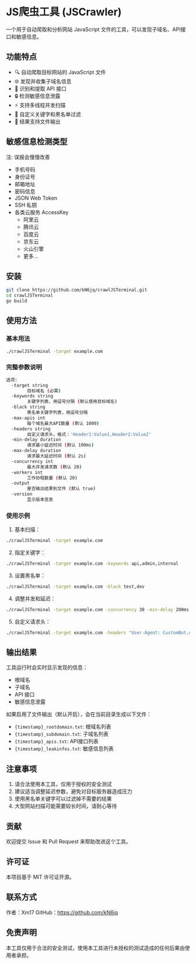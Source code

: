 # JS爬虫工具 (JSCrawler)

一个用于自动爬取和分析网站 JavaScript 文件的工具，可以发现子域名、API接口和敏感信息。

## 功能特点

- 🔍 自动爬取目标网站的 JavaScript 文件
- 🌐 发现并收集子域名信息
- 📡 识别和提取 API 接口
- 🔒 检测敏感信息泄露
- ⚡ 支持多线程并发扫描
- 🎯 自定义关键字和黑名单过滤
- 📝 结果支持文件输出

## 敏感信息检测类型

注: 误报会慢慢改善

- 手机号码
- 身份证号
- 邮箱地址
- 密码信息
- JSON Web Token
- SSH 私钥
- 各类云服务 AccessKey
    - 阿里云
    - 腾讯云
    - 百度云
    - 京东云
    - 火山引擎
    - 更多...

## 安装

```bash
git clone https://github.com/kN6jq/crawlJSTerminal.git
cd crawlJSTerminal
go build
```

## 使用方法

### 基本用法

```bash
./crawlJSTerminal -target example.com
```

### 完整参数说明

```bash
选项:
  -target string
        目标域名 (必需)
  -keywords string
        关键字列表，用逗号分隔 (默认使用目标域名)
  -black string
        黑名单关键字列表，用逗号分隔
  -max-apis int
        每个域名最大API数量 (默认 1000)
  -headers string
        自定义请求头，格式：'Header1:Value1,Header2:Value2'
  -min-delay duration
        请求最小延迟时间 (默认 100ms)
  -max-delay duration
        请求最大延迟时间 (默认 2s)
  -concurrency int
        最大并发请求数 (默认 20)
  -workers int
        工作协程数量 (默认 20)
  -output
        是否输出结果到文件 (默认 true)
  -version
        显示版本信息
```

### 使用示例

1. 基本扫描：
```bash
./crawlJSTerminal -target example.com
```

2. 指定关键字：
```bash
./crawlJSTerminal -target example.com -keywords api,admin,internal
```

3. 设置黑名单：
```bash
./crawlJSTerminal -target example.com -black test,dev
```

4. 调整并发和延迟：
```bash
./crawlJSTerminal -target example.com -concurrency 30 -min-delay 200ms -max-delay 1s
```

5. 自定义请求头：
```bash
./crawlJSTerminal -target example.com -headers "User-Agent: CustomBot,Authorization: Bearer token"
```

## 输出结果

工具运行时会实时显示发现的信息：
- 根域名
- 子域名
- API 接口
- 敏感信息泄露

如果启用了文件输出（默认开启），会在当前目录生成以下文件：
- `{timestamp}_rootdomain.txt`: 根域名列表
- `{timestamp}_subdomain.txt`: 子域名列表
- `{timestamp}_apis.txt`: API接口列表
- `{timestamp}_leakinfos.txt`: 敏感信息列表

## 注意事项

1. 请合法使用本工具，仅用于授权的安全测试
2. 建议适当调整延迟参数，避免对目标服务器造成压力
3. 使用黑名单关键字可以过滤掉不需要的结果
4. 大型网站扫描可能需要较长时间，请耐心等待

## 贡献

欢迎提交 Issue 和 Pull Request 来帮助改进这个工具。

## 许可证

本项目基于 MIT 许可证开源。

## 联系方式

作者：Xm17
GitHub：https://github.com/kN6jq

## 免责声明

本工具仅用于合法的安全测试，使用本工具进行未授权的测试造成的任何后果由使用者承担。